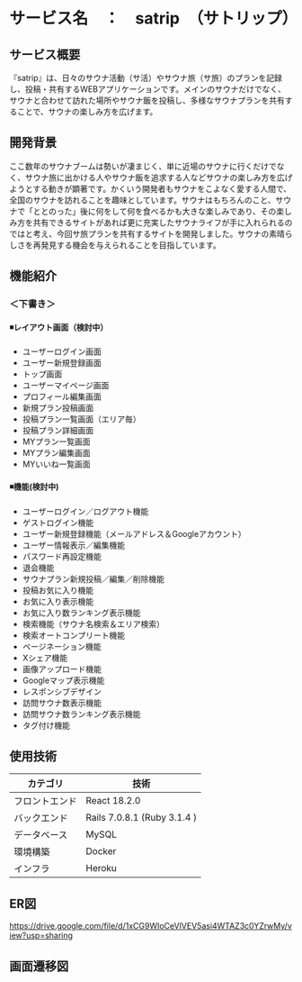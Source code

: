 # サービス名　：　satrip　（サトリップ）

## サービス概要
『satrip』は、日々のサウナ活動（サ活）やサウナ旅（サ旅）のプランを記録し、投稿・共有するWEBアプリケーションです。メインのサウナだけでなく、サウナと合わせて訪れた場所やサウナ飯を投稿し、多様なサウナプランを共有することで、サウナの楽しみ方を広げます。

## 開発背景
ここ数年のサウナブームは勢いが凄まじく、単に近場のサウナに行くだけでなく、サウナ旅に出かける人やサウナ飯を追求する人などサウナの楽しみ方を広げようとする動きが顕著です。かくいう開発者もサウナをこよなく愛する人間で、全国のサウナを訪れることを趣味としています。サウナはもちろんのこと、サウナで「ととのった」後に何をして何を食べるかも大きな楽しみであり、その楽しみ方を共有できるサイトがあれば更に充実したサウナライフが手に入れられるのではと考え、今回サ旅プランを共有するサイトを開発しました。サウナの素晴らしさを再発見する機会を与えられることを目指しています。

## 機能紹介

### ＜下書き＞
#### ◾️レイアウト画面（検討中）

- ユーザーログイン画面
- ユーザー新規登録画面
- トップ画面
- ユーザーマイページ画面
- プロフィール編集画面
- 新規プラン投稿画面
- 投稿プラン一覧画面（エリア毎）
- 投稿プラン詳細画面
- MYプラン一覧画面
- MYプラン編集画面
- MYいいね一覧画面

#### ◾️機能(検討中)

- ユーザーログイン／ログアウト機能
- ゲストログイン機能
- ユーザー新規登録機能（メールアドレス＆Googleアカウント）
- ユーザー情報表示／編集機能
- パスワード再設定機能
- 退会機能
- サウナプラン新規投稿／編集／削除機能
- 投稿お気に入り機能
- お気に入り表示機能
- お気に入り数ランキング表示機能
- 検索機能（サウナ名検索＆エリア検索）
- 検索オートコンプリート機能
- ページネーション機能
- Xシェア機能
- 画像アップロード機能
- Googleマップ表示機能
- レスポンシブデザイン
- 訪問サウナ数表示機能
- 訪問サウナ数ランキング表示機能
- タグ付け機能

## 使用技術
| カテゴリ | 技術 |
| --- | --- |
| フロントエンド | React 18.2.0 |
| バックエンド | Rails 7.0.8.1 (Ruby 3.1.4 ) |
| データベース | MySQL |
| 環境構築 | Docker |
| インフラ | Heroku |

## ER図
https://drive.google.com/file/d/1xCG9WIoCeVlVEV5asi4WTAZ3c0YZrwMy/view?usp=sharing

## 画面遷移図
